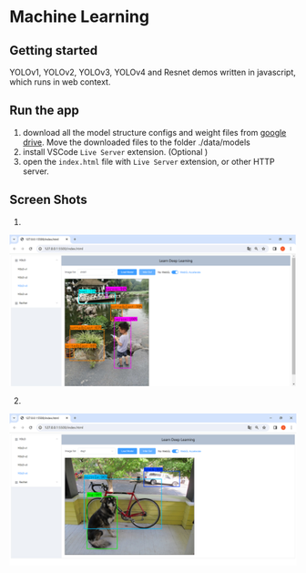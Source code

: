 # Machine Learning



## Getting started

YOLOv1, YOLOv2, YOLOv3, YOLOv4 and Resnet demos written in javascript, which runs in web context.

## Run the app

1. download all the model structure configs and weight files from [google drive](https://drive.google.com/drive/folders/1dyv--s6mhCYQcqiLpvFUzGicW0bvK9_7?usp=drive_link). Move the downloaded files to the folder ./data/models
2. install VSCode `Live Server` extension. (Optional )
3. open the `index.html` file with `Live Server` extension, or other HTTP server.

## Screen Shots

1. 
![screen_shot](./screen_shots/screen_shot1.png)

2. 
![screen_shot](./screen_shots/screen_shot2.png)
